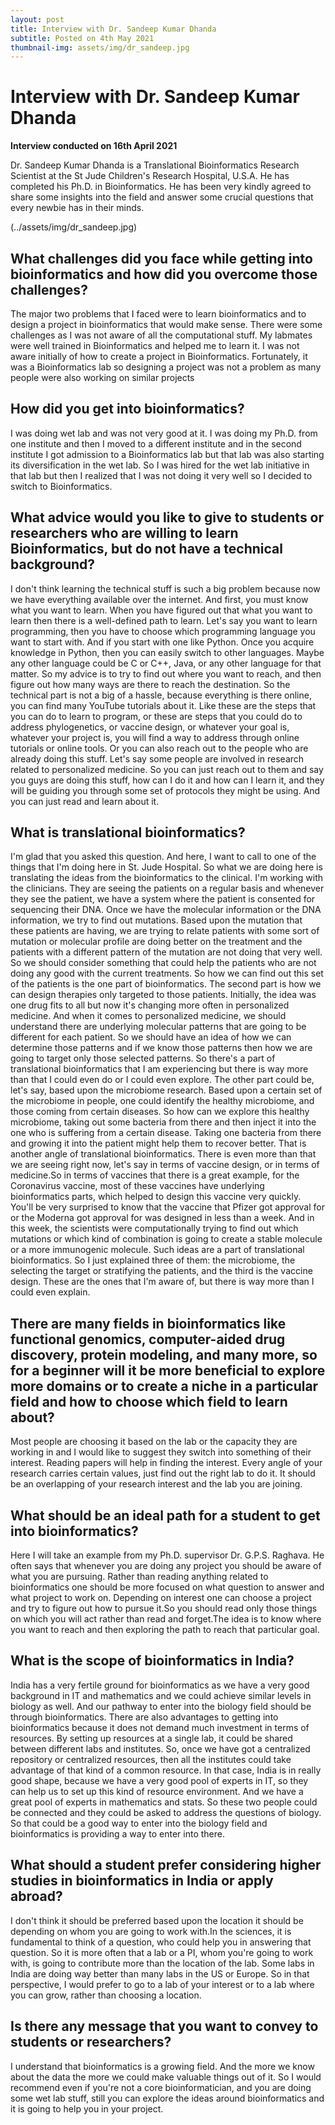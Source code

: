 ```yaml
---
layout: post
title: Interview with Dr. Sandeep Kumar Dhanda
subtitle: Posted on 4th May 2021
thumbnail-img: assets/img/dr_sandeep.jpg
---
```


# Interview with Dr. Sandeep Kumar Dhanda

**Interview conducted on 16th April 2021**

Dr. Sandeep Kumar Dhanda is a Translational Bioinformatics Research Scientist at the St Jude Children's Research Hospital, U.S.A.
He has completed his Ph.D. in Bioinformatics. He has been very kindly agreed to share some insights into the field and answer some crucial questions that every newbie has in their minds.

(../assets/img/dr_sandeep.jpg)


## What challenges did you face while getting into bioinformatics and how did you overcome those challenges?

The major two problems that I faced were to learn bioinformatics and to design a project in bioinformatics that would make sense. There were some challenges as I was not aware of all the computational stuff. My labmates were well trained in Bioinformatics and helped me to learn it.
I was not aware initially of how to create a project in Bioinformatics. Fortunately, it was a Bioinformatics lab so designing a project was not a problem as many people were also working on similar projects

## How did you get into bioinformatics?

I was doing wet lab and was not very good at it. I was doing my Ph.D. from one institute and then I moved to a different institute and in the second institute I got admission to a Bioinformatics lab but that lab was also starting its diversification in the wet lab. So I was hired for the wet lab initiative in that lab but then I realized that I was not doing it very well so I decided to switch to Bioinformatics.


## What advice would you like to give to students or researchers who are willing to learn Bioinformatics, but do not have a technical background?

 I don't think learning the technical stuff is such a big problem because now we have everything available over the internet. And first, you must know what you want to learn. When you have figured out that what you want to learn then there is a well-defined path to learn. Let's say you want to learn programming, then you have to choose which programming language you want to start with. And if you start with one like Python. Once you acquire knowledge in Python, then you can easily switch to other languages. Maybe any other language could be C or C++, Java, or any other language for that matter. So my advice is to try to find out where you want to reach, and then figure out how many ways are there to reach the destination. So the technical part is not a big of a hassle, because everything is there online, you can find many YouTube tutorials about it. Like these are the steps that you can do to learn to program, or these are steps that you could do to address phylogenetics, or vaccine design, or whatever your goal is, whatever your project is, you will find a way to address through online tutorials or online tools. Or you can also reach out to the people who are already doing this stuff. Let's say some people are involved in research related to personalized medicine. So you can just reach out to them and say you guys are doing this stuff, how can I do it and how can I learn it, and they will be guiding you through some set of protocols they might be using. And you can just read and learn about it.

## What is translational bioinformatics?

I'm glad that you asked this question. And here, I want to call to one of the things that I'm doing here in St. Jude Hospital. So what we are doing here is translating the ideas from the bioinformatics to the clinical.  I'm working with the clinicians. They are  seeing the patients on a regular basis and whenever they see the patient, we have a system where the patient is consented for sequencing their DNA. Once we have the molecular information or the DNA information, we try to find out mutations. Based upon the mutation that these patients are having, we are trying to relate patients with some sort of mutation or molecular profile are doing better on the treatment and the patients with a different pattern of the mutation are not doing that very well. So we should consider something that could help the patients who are not doing any good with the current treatments. So how we can find out this set of the patients is the one part of bioinformatics. The second part is how we can design therapies only targeted to those patients. Initially, the idea was one drug fits to all but now it's changing more often in personalized medicine. And when it comes to personalized medicine, we should understand there are underlying molecular patterns that are going to be different for each patient. So we should have an idea of how we can determine those patterns and if we know those patterns then how we are going to target only those selected patterns. So there's a part of translational bioinformatics that I am experiencing but there is way more than that I could even do or I could even explore. 
The other part could be, let's say, based upon the microbiome research. Based upon a certain set of the microbiome in people, one could identify the healthy microbiome, and those coming from certain diseases. So how can we explore this healthy microbiome, taking out some bacteria from there and then inject it into the one who is suffering from a certain disease. Taking one bacteria from there and growing it into the patient might help them to recover better. That is another angle of translational bioinformatics. 
There is even more than that we are seeing right now, let's say in terms of vaccine design, or in terms of medicine.So in terms of vaccines that there is a great example, for the Coronavirus vaccine, most of these vaccines have underlying bioinformatics parts, which helped to design this vaccine very quickly. You'll be very surprised to know that the vaccine that Pfizer got approval for or the Moderna got approval for was designed in less than a week. And in this week, the scientists were computationally trying to find out which mutations or which kind of combination is going to create a stable molecule or a more immunogenic molecule. Such ideas are a part of translational bioinformatics. 
So I just explained three of them: the microbiome, the selecting the target or stratifying the patients, and the third is the vaccine design. These are the ones that I'm aware of, but there is way more than I could even explain.

## There are many fields in bioinformatics like functional genomics, computer-aided drug discovery, protein modeling, and many more, so for a beginner will it be more beneficial to explore more domains or to create a niche in a particular field and how to choose which field to learn about?

Most people are choosing it based on the lab or the capacity they are working in and I would like to suggest they switch into something of their interest. Reading papers will help in finding the interest. Every angle of your research carries certain values, just find out the right lab to do it. 
It should be an overlapping of  your research interest and the lab you are joining.

## What should be an ideal path for a student to get into bioinformatics?

Here I will take an example from my Ph.D. supervisor Dr. G.P.S. Raghava. He often says that whenever you are doing any project you should be aware of what you are pursuing.
Rather than reading anything related to bioinformatics one should be more focused on what question to answer and what project to work on.
Depending on interest one can choose a project and try to figure out how to pursue it.So you should read only those things on which you will act rather than read and forget.The idea is to know where you want to reach and then exploring the path to reach that particular goal.

## What is the scope of bioinformatics in India?

India has a very fertile ground for bioinformatics as we have a very good background in IT and mathematics and we could achieve similar levels in biology as well.
And our pathway to enter into the biology field should be through bioinformatics.
There are also advantages to getting into bioinformatics because it does not demand much investment in terms of resources.
By setting up resources at a single lab, it could be shared between different labs and institutes. So, once we have got a centralized repository or centralized resources, then all the institutes could take advantage of that kind of a common resource. In that case, India is in really good shape, because we have a very good pool of experts in IT, so they can help us to set up this kind of resource environment. And we have a great pool of experts in mathematics and stats. So these two people could be connected and they could be asked to address the questions of biology. So that could be a good way to enter into the biology field and bioinformatics is providing a way to enter into there.

## What should a student prefer considering higher studies in bioinformatics in India or apply abroad?

I don't think it should be preferred based upon the location it should be depending on whom you are going to work with.In the sciences, it is fundamental to think of a question, who could help you in answering that question. So it is more often that a lab or a PI, whom you're going to work with, is going to contribute more than the location of the lab.
Some labs in India are doing way better than many labs in the US or Europe. So in that perspective, I would prefer to go to a lab of your interest or to a lab where you can grow, rather than choosing a location. 

## Is there any message that you want to convey to students or researchers?

I understand that bioinformatics is a growing field. And the more we know about the data the more we could make valuable things out of it. So I would recommend even if you're not a core bioinformatician, and you are doing some wet lab stuff, still you can explore the ideas around bioinformatics and it is going to help you in your project.
